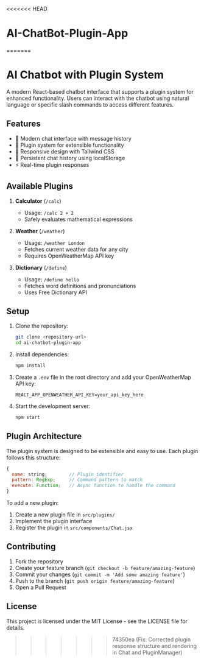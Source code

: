 <<<<<<< HEAD
# AI-ChatBot-Plugin-App
=======
# AI Chatbot with Plugin System

A modern React-based chatbot interface that supports a plugin system for enhanced functionality. Users can interact with the chatbot using natural language or specific slash commands to access different features.

## Features

- 💬 Modern chat interface with message history
- 🔌 Plugin system for extensible functionality
- 📱 Responsive design with Tailwind CSS
- 💾 Persistent chat history using localStorage
- ⚡ Real-time plugin responses

## Available Plugins

1. **Calculator** (`/calc`)
   - Usage: `/calc 2 + 2`
   - Safely evaluates mathematical expressions

2. **Weather** (`/weather`)
   - Usage: `/weather London`
   - Fetches current weather data for any city
   - Requires OpenWeatherMap API key

3. **Dictionary** (`/define`)
   - Usage: `/define hello`
   - Fetches word definitions and pronunciations
   - Uses Free Dictionary API

## Setup

1. Clone the repository:
   ```bash
   git clone <repository-url>
   cd ai-chatbot-plugin-app
   ```

2. Install dependencies:
   ```bash
   npm install
   ```

3. Create a `.env` file in the root directory and add your OpenWeatherMap API key:
   ```
   REACT_APP_OPENWEATHER_API_KEY=your_api_key_here
   ```

4. Start the development server:
   ```bash
   npm start
   ```

## Plugin Architecture

The plugin system is designed to be extensible and easy to use. Each plugin follows this structure:

```javascript
{
  name: string;        // Plugin identifier
  pattern: RegExp;     // Command pattern to match
  execute: Function;   // Async function to handle the command
}
```

To add a new plugin:

1. Create a new plugin file in `src/plugins/`
2. Implement the plugin interface
3. Register the plugin in `src/components/Chat.jsx`

## Contributing

1. Fork the repository
2. Create your feature branch (`git checkout -b feature/amazing-feature`)
3. Commit your changes (`git commit -m 'Add some amazing feature'`)
4. Push to the branch (`git push origin feature/amazing-feature`)
5. Open a Pull Request

## License

This project is licensed under the MIT License - see the LICENSE file for details.
>>>>>>> 74350ea (Fix: Corrected plugin response structure and rendering in Chat and PluginManager)
